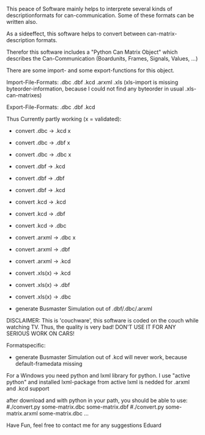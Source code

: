 
This peace of Software mainly helps to interprete several kinds of descriptionformats for can-communication.
Some of these formats can be written also.

As a sideeffect, this software helps to convert between can-matrix-description formats.

Therefor this software includes a "Python Can Matrix Object" which describes the Can-Communication (Boardunits, Frames, Signals, Values, ...)

There are some import- and some export-functions for this object.

Import-File-Formats:
.dbc
.dbf
.kcd
.arxml
.xls (xls-import is missing byteorder-information, because I could not find any byteorder in usual .xls-can-matrixes)

Export-File-Formats:
.dbc
.dbf
.kcd


Thus Currently partly working (x = validated):
* convert .dbc -> .kcd x
* convert .dbc -> .dbf x
* convert .dbc -> .dbc x
* convert .dbf -> .kcd
* convert .dbf -> .dbf
* convert .dbf -> .kcd
* convert .kcd -> .kcd
* convert .kcd -> .dbf
* convert .kcd -> .dbc
* convert .arxml -> .dbc x
* convert .arxml -> .dbf
* convert .arxml -> .kcd
* convert .xls(x) -> .kcd
* convert .xls(x) -> .dbf
* convert .xls(x) -> .dbc

* generate Busmaster Simulation out of .dbf/.dbc/.arxml


DISCLAIMER:
This is 'couchware', this software is coded on the couch while watching TV.
Thus, the quality is very bad!
DON'T USE IT FOR ANY SERIOUS WORK ON CARS!


Formatspecific:
* generate Busmaster Simulation out of .kcd will never work, because default-framedata missing


For a Windows you need python and lxml library for python. 
I use "active python" and installed lxml-package from active
lxml is nedded for .arxml and .kcd support
 
after download and with python in your path, you should be able to use:
#./convert.py some-matrix.dbc some-matrix.dbf
#./convert.py some-matrix.arxml some-matrix.dbc
...


Have Fun,
feel free to contact me for any suggestions
Eduard

